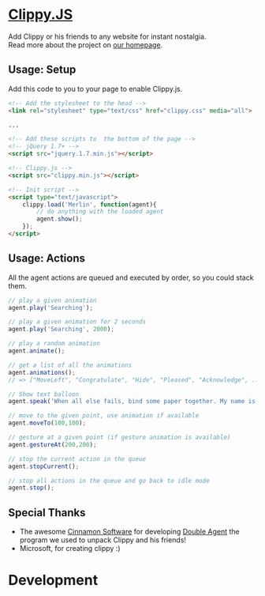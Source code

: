 [Clippy.JS](http://smore.com/clippy-js)
=========
Add Clippy or his friends to any website for instant nostalgia.  
Read more about the project on [our homepage](http://smore.com/clippy-js).


Usage: Setup
------------
Add this code to you to your page to enable Clippy.js.

```html
<!-- Add the stylesheet to the head -->
<link rel="stylesheet" type="text/css" href="clippy.css" media="all">

...

<!-- Add these scripts to  the bottom of the page -->
<!-- jQuery 1.7+ -->
<script src="jquery.1.7.min.js"></script>

<!-- Clippy.js -->
<script src="clippy.min.js"></script>

<!-- Init script -->
<script type="text/javascript">
    clippy.load('Merlin', function(agent){
        // do anything with the loaded agent
        agent.show();
    });
</script>

```

Usage: Actions
--------------
All the agent actions are queued and executed by order, so you could stack them.

```javascript
// play a given animation
agent.play('Searching');

// play a given animation for 2 seconds
agent.play('Searching', 2000);

// play a random animation
agent.animate();

// get a list of all the animations
agent.animations();
// => ["MoveLeft", "Congratulate", "Hide", "Pleased", "Acknowledge", ...]

// Show text balloon
agent.speak('When all else fails, bind some paper together. My name is Clippy.');

// move to the given point, use animation if available
agent.moveTo(100,100);

// gesture at a given point (if gesture animation is available)
agent.gestureAt(200,200);

// stop the current action in the queue
agent.stopCurrent();

// stop all actions in the queue and go back to idle mode
agent.stop();
```

Special Thanks
--------------
* The awesome [Cinnamon Software](http://www.cinnamonsoftware.com/) for developing [Double Agent](http://doubleagent.sourceforge.net/)
the program we used to unpack Clippy and his friends!
* Microsoft, for creating clippy :)

# Development

